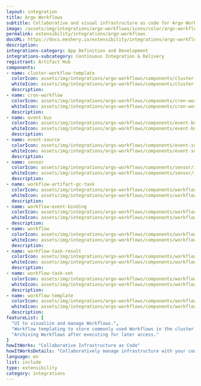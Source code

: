```yaml
---
layout: integration
title: Argo Workflows
subtitle: Collaborative and visual infrastructure as code for Argo Workflows
image: /assets/img/integrations/argo-workflows/icons/color/argo-workflows-color.svg
permalink: extensibility/integrations/argo-workflows
docURL: https://docs.meshery.io/extensibility/integrations/argo-workflows
description: 
integrations-category: App Definition and Development
integrations-subcategory: Continuous Integration & Delivery
registrant: Artifact Hub
components: 
- name: cluster-workflow-template
  colorIcon: assets/img/integrations/argo-workflows/components/cluster-workflow-template/icons/color/cluster-workflow-template-color.svg
  whiteIcon: assets/img/integrations/argo-workflows/components/cluster-workflow-template/icons/white/cluster-workflow-template-white.svg
  description: 
- name: cron-workflow
  colorIcon: assets/img/integrations/argo-workflows/components/cron-workflow/icons/color/cron-workflow-color.svg
  whiteIcon: assets/img/integrations/argo-workflows/components/cron-workflow/icons/white/cron-workflow-white.svg
  description: 
- name: event-bus
  colorIcon: assets/img/integrations/argo-workflows/components/event-bus/icons/color/event-bus-color.svg
  whiteIcon: assets/img/integrations/argo-workflows/components/event-bus/icons/white/event-bus-white.svg
  description: 
- name: event-source
  colorIcon: assets/img/integrations/argo-workflows/components/event-source/icons/color/event-source-color.svg
  whiteIcon: assets/img/integrations/argo-workflows/components/event-source/icons/white/event-source-white.svg
  description: 
- name: sensor
  colorIcon: assets/img/integrations/argo-workflows/components/sensor/icons/color/sensor-color.svg
  whiteIcon: assets/img/integrations/argo-workflows/components/sensor/icons/white/sensor-white.svg
  description: 
- name: workflow-artifact-gc-task
  colorIcon: assets/img/integrations/argo-workflows/components/workflow-artifact-gc-task/icons/color/workflow-artifact-gc-task-color.svg
  whiteIcon: assets/img/integrations/argo-workflows/components/workflow-artifact-gc-task/icons/white/workflow-artifact-gc-task-white.svg
  description: 
- name: workflow-event-binding
  colorIcon: assets/img/integrations/argo-workflows/components/workflow-event-binding/icons/color/workflow-event-binding-color.svg
  whiteIcon: assets/img/integrations/argo-workflows/components/workflow-event-binding/icons/white/workflow-event-binding-white.svg
  description: 
- name: workflow
  colorIcon: assets/img/integrations/argo-workflows/components/workflow/icons/color/workflow-color.svg
  whiteIcon: assets/img/integrations/argo-workflows/components/workflow/icons/white/workflow-white.svg
  description: 
- name: workflow-task-result
  colorIcon: assets/img/integrations/argo-workflows/components/workflow-task-result/icons/color/workflow-task-result-color.svg
  whiteIcon: assets/img/integrations/argo-workflows/components/workflow-task-result/icons/white/workflow-task-result-white.svg
  description: 
- name: workflow-task-set
  colorIcon: assets/img/integrations/argo-workflows/components/workflow-task-set/icons/color/workflow-task-set-color.svg
  whiteIcon: assets/img/integrations/argo-workflows/components/workflow-task-set/icons/white/workflow-task-set-white.svg
  description: 
- name: workflow-template
  colorIcon: assets/img/integrations/argo-workflows/components/workflow-template/icons/color/workflow-template-color.svg
  whiteIcon: assets/img/integrations/argo-workflows/components/workflow-template/icons/white/workflow-template-white.svg
  description: 
featureList: [
  "UI to visualize and manage Workflows.",
  "Workflow templating to store commonly used Workflows in the cluster.",
  "Archiving Workflows after executing for later access."
]
howItWorks: "Collaborative Infrastructure as Code"
howItWorksDetails: "Collaboratively manage infrastructure with your coworkers synchronously sharing the same designs."
language: en
list: include
type: extensibility
category: integrations
---
```

